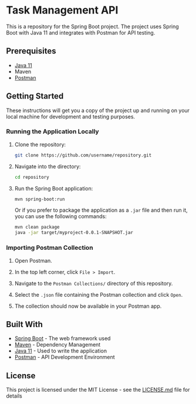 # Task Management API

This is a repository for the Spring Boot project. The project uses Spring Boot with Java 11 and integrates with Postman for API testing.

## Prerequisites

- [Java 11](https://www.oracle.com/java/technologies/javase-jdk11-downloads.html)
- Maven
- [Postman](https://www.postman.com/downloads/)

## Getting Started

These instructions will get you a copy of the project up and running on your local machine for development and testing purposes.

### Running the Application Locally

1. Clone the repository:

    ```bash
    git clone https://github.com/username/repository.git
    ```

2. Navigate into the directory:

    ```bash
    cd repository
    ```

3. Run the Spring Boot application:

    ```bash
    mvn spring-boot:run
    ```
    
    Or if you prefer to package the application as a `.jar` file and then run it, you can use the following commands:
    
    ```bash
    mvn clean package
    java -jar target/myproject-0.0.1-SNAPSHOT.jar
    ```
    
### Importing Postman Collection

1. Open Postman.

2. In the top left corner, click `File > Import`.

3. Navigate to the `Postman Collections/` directory of this repository.

4. Select the `.json` file containing the Postman collection and click `Open`.

5. The collection should now be available in your Postman app.

## Built With

- [Spring Boot](https://spring.io/projects/spring-boot) - The web framework used
- [Maven](https://maven.apache.org/) - Dependency Management
- [Java 11](https://www.oracle.com/java/technologies/javase-jdk11-downloads.html) - Used to write the application
- [Postman](https://www.getpostman.com/) - API Development Environment

## License

This project is licensed under the MIT License - see the [LICENSE.md](LICENSE.md) file for details

